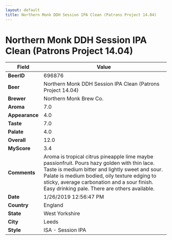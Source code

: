 ```yaml
---
layout: default
title: Northern Monk DDH Session IPA Clean (Patrons Project 14.04)
---
```


# Northern Monk DDH Session IPA Clean (Patrons Project 14.04)

| Field         | Value     |
|---------------|-----------|
| **BeerID** | 696876 |
| **Beer** | Northern Monk DDH Session IPA Clean (Patrons Project 14.04) |
| **Brewer** | Northern Monk Brew Co. |
| **Aroma** | 7.0 |
| **Appearance** | 4.0 |
| **Taste** | 7.0 |
| **Palate** | 4.0 |
| **Overall** | 12.0 |
| **MyScore** | 3.4 |
| **Comments** | Aroma is tropical citrus pineapple lime maybe passionfruit. Pours hazy golden with thin lace. Taste is medium bitter and lightly sweet and sour. Palate is medium bodied, oily texture edging to sticky, average carbonation and a sour finish. Easy drinking pale. There are others available. |
| **Date** | 1/26/2019 12:56:47 PM |
| **Country** | England |
| **State** | West Yorkshire |
| **City** | Leeds |
| **Style** | ISA - Session IPA |
